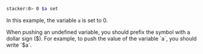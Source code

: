 
~~~ bash
stacker:0> 0 $a set
~~~

In this example, the variable `a` is set to 0.

When pushing an undefined variable, you should prefix the symbol with a dollar sign ($). For example, to push the value of the variable `a`, you should write `$a`.
